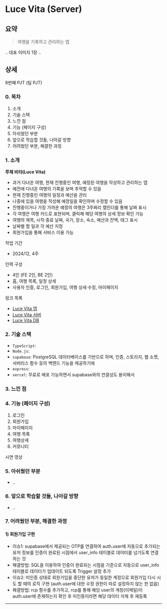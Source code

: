 # Luce Vita (Server)

## 요약

> 여행을 기록하고 관리하는 앱

.. 대표 이미지 1장 ..

## 상세

8번째 PJT (팀 PJT)

### 0. 목차

1. 소개
2. 기술 스택
3. 느낀 점
4. 기능 (페이지 구성)
5. 아쉬웠던 부분
6. 앞으로 학습할 것들, 나아갈 방향
7. 어려웠던 부분, 해결한 과정

### 1. 소개

**루체 비타(Luce Vita)**

- 과거 다녀온 여행, 현재 진행중인 여행, 예정된 여행을 작성하고 관리하는 앱
- 예전에 다녀온 여행의 기록을 보며 추억할 수 있음
- 현재 진행중인 여행의 일정과 예산을 관리
- 나중에 있을 여행을 작성해 예정일을 확인하며 수정할 수 있음
- 진행중이거나 가장 가까운 예정의 여행은 3주짜리 캘린더를 통해 날짜 표시
- 각 여행은 여행 카드로 표현되며, 클릭해 해당 여행의 상세 정보 확인 가능
- 여행의 제목, 시작·종료 날짜, 국가, 장소, 숙소, 예산과 잔액, 태그 표시
- 날짜별 할 일과 각 예산 지정
- 회원가입을 통해 서비스 이용 가능

작업 기간

- 2024/12, 4주

인력 구성

- 4인 (FE 2인, BE 2인)
- 홈, 여행 목록, 일정 상세
- 사용자 인증, 로그인, 회원가입, 여행 상세·수정, 마이페이지

링크 목록

- [Luce Vita 앱]()
- [Luce Vita 서버]()
- [Luce Vita DB]()

### 2. 기술 스택

- `TypeScript`: 
- `Node.js`: 
- `supabase`:  PostgreSQL 데이터베이스를 기반으로 하며, 인증, 스토리지, 웹 소켓, 서버리스 함수 등의 백엔드 기능을 제공하기에
- `express`: 
- `vercel`: 무료로 배포 가능하면서 supabase와의 연결성도 용이해서

### 3. 느낀 점

### 4. 기능 (페이지 구성)
1. 로그인
2. 회원가입
3. 마이페이지
4. 여행 목록
5. 여행상세
6. 커뮤니티

시연 영상
### 5. 아쉬웠던 부분
- ..
  
### 6. 앞으로 학습할 것들, 나아갈 방향
- ..
  
### 7. 어려웠던 부분, 해결한 과정
#### 1) 회원가입 구현
- 이슈1: supabase에서 제공되는 OTP를 연결하여 auth.user에 자동으로 추가되는 유저 정보를 인증이 완료된 시점에서 user_info 테이블로 데이터를 넘기도록 연결하는 것
- 해결방법: SQL을 이용하여 인증이 완료되는 시점을 기준으로 자동으로 user_info테이블로 데이터가 업데이트 되도록 Trigger 설정 추가
- 이슈2: 미인증 상태로 회원가입을 중단한 유저가 동일한 계정으로 회원가입 다시 시도 할 때의 로직 구현 (auth.user에 대한 수정 권한이 따로 설정하지 않는 한 없음)
- 해결방법: rcp 함수를 추가하고, rcp를 통해 해당 user의 계정(이메일)이 auth.user에 존재하는지 확인 후 미인증이라면 해당 데이터 삭제 후 재등록
---
